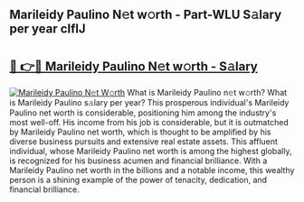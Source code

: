## Marileidy Paulino N𝚎t w𝚘rth - Part-WLU S𝚊lary per year cIflJ

# <h2><a href="http://gc2mnt.nevu.top/?p=Marileidy+Paulino">🔗 👉🔴 Marileidy Paulino N𝚎t w𝚘rth - S𝚊lary</a></h2>

[![Marileidy Paulino N𝚎t W𝚘rth](https://i.imgur.com/Oavwk0R.jpeg)](http://gc2mnt.nevu.top/?p=Marileidy+Paulino)
What is Marileidy Paulino n𝚎t w𝚘rth? What is Marileidy Paulino s𝚊lary per year?
This prosperous individual's Marileidy Paulino net worth is considerable, positioning him among the industry's most well-off. His income from his job is considerable, but it is outmatched by Marileidy Paulino net worth, which is thought to be amplified by his diverse business pursuits and extensive real estate assets. This affluent individual, whose Marileidy Paulino net worth is among the highest globally, is recognized for his business acumen and financial brilliance. With a Marileidy Paulino net worth in the billions and a notable income, this wealthy person is a shining example of the power of tenacity, dedication, and financial brilliance.
